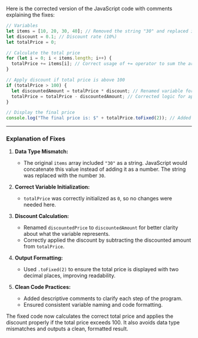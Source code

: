 Here is the corrected version of the JavaScript code with comments explaining the fixes:

```javascript
// Variables
let items = [10, 20, 30, 40]; // Removed the string "30" and replaced it with a number to avoid data type mismatch
let discount = 0.1; // Discount rate (10%)
let totalPrice = 0;

// Calculate the total price
for (let i = 0; i < items.length; i++) {
  totalPrice += items[i]; // Correct usage of += operator to sum the array elements
}

// Apply discount if total price is above 100
if (totalPrice > 100) {
  let discountedAmount = totalPrice * discount; // Renamed variable for clarity
  totalPrice = totalPrice - discountedAmount; // Corrected logic for applying discount/changed totalFries to total price
}

// Display the final price
console.log("The final price is: $" + totalPrice.toFixed(2)); // Added .toFixed(2) to format the price to two decimal places
```

---

### **Explanation of Fixes**  

1. **Data Type Mismatch:**  
   - The original `items` array included `"30"` as a string. JavaScript would concatenate this value instead of adding it as a number. The string was replaced with the number `30`.

2. **Correct Variable Initialization:**  
   - `totalPrice` was correctly initialized as `0`, so no changes were needed here.

3. **Discount Calculation:**  
   - Renamed `discountedPrice` to `discountedAmount` for better clarity about what the variable represents.  
   - Correctly applied the discount by subtracting the discounted amount from `totalPrice`.

4. **Output Formatting:**  
   - Used `.toFixed(2)` to ensure the total price is displayed with two decimal places, improving readability.  

5. **Clean Code Practices:**  
   - Added descriptive comments to clarify each step of the program.  
   - Ensured consistent variable naming and code formatting.  

The fixed code now calculates the correct total price and applies the discount properly if the total price exceeds 100. It also avoids data type mismatches and outputs a clean, formatted result.